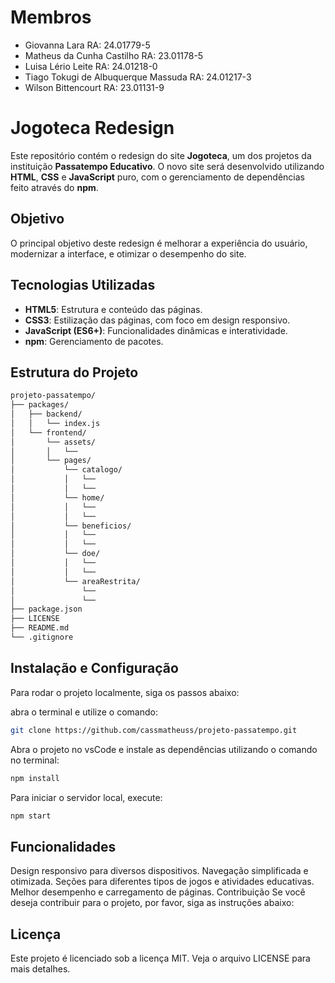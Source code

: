 # Membros
- Giovanna Lara RA: 24.01779-5
- Matheus da Cunha Castilho RA: 23.01178-5
- Luisa Lério Leite RA: 24.01218-0
- Tiago Tokugi de Albuquerque Massuda RA: 24.01217-3
- Wilson Bittencourt RA: 23.01131-9

# Jogoteca Redesign

Este repositório contém o redesign do site **Jogoteca**, um dos projetos da instituição **Passatempo Educativo**. O novo site será desenvolvido utilizando **HTML**, **CSS** e **JavaScript** puro, com o gerenciamento de dependências feito através do **npm**.

## Objetivo

O principal objetivo deste redesign é melhorar a experiência do usuário, modernizar a interface, e otimizar o desempenho do site.

## Tecnologias Utilizadas

- **HTML5**: Estrutura e conteúdo das páginas.
- **CSS3**: Estilização das páginas, com foco em design responsivo.
- **JavaScript (ES6+)**: Funcionalidades dinâmicas e interatividade.
- **npm**: Gerenciamento de pacotes.

## Estrutura do Projeto

```bash
projeto-passatempo/
├── packages/
│   ├── backend/
│   │   └── index.js
│   └── frontend/
│       └── assets/
│       │   └── 
│       └── pages/
│           └── catalogo/
│           │   └── 
│           │   └── 
│           └── home/
│           │   └── 
│           │   └── 
│           └── beneficios/
│           │   └── 
│           │   └── 
│           └── doe/
│           │   └── 
│           │   └── 
│           └── areaRestrita/
│               └── 
│               └── 
├── package.json
├── LICENSE
├── README.md
└── .gitignore
```

## Instalação e Configuração
Para rodar o projeto localmente, siga os passos abaixo:

abra o terminal e utilize o comando:
```bash
git clone https://github.com/cassmatheuss/projeto-passatempo.git
```

Abra o projeto no vsCode e instale as dependências utilizando o comando no terminal:
```bash
npm install
```
Para iniciar o servidor local, execute:
```bash
npm start
```

## Funcionalidades
Design responsivo para diversos dispositivos.
Navegação simplificada e otimizada.
Seções para diferentes tipos de jogos e atividades educativas.
Melhor desempenho e carregamento de páginas.
Contribuição
Se você deseja contribuir para o projeto, por favor, siga as instruções abaixo:

## Licença
Este projeto é licenciado sob a licença MIT. Veja o arquivo LICENSE para mais detalhes.
